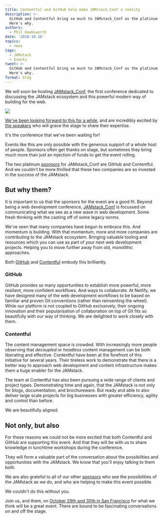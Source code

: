 ```yaml
---
title: Contentful and GitHub help make JAMstack_Conf a reality
description: >-
  GitHub and Contentful bring so much to JAMstack_Conf as the platinum sponsors.
  Here's why.
authors:
  - Phil Hawksworth
date: '2018-10-16'
topics:
  - news
tags:
  - JAMstack
  - Events
tweet: >-
  GitHub and Contentful bring so much to JAMstack_Conf as the platinum sponsors.
  Here's why.
format: blog
---
```


We will soon be hosting [JAMstack_Conf](https://jamstackconf.com), the first conference dedicated to discussing the JAMstack ecosystem and this powerful modern way of building for the web.

![](/img/blog/jasmstack_conf_splash.png)

[We've been looking forward to this for a while](/blog/2018/08/30/this-october-attend-the-first-ever-jamstack_conf/), and are incredibly excited by [the speakers](https://jamstackconf.com#speakers) who will grace the stage to share their expertise. 

It's the conference that we've been waiting for!

Events like this are only possible with the generous support of a whole host of people. Sponsors often get thanks on stage, but sometimes they bring much more than just an injection of funds to get the event rolling.

The two platinum [sponsors](https://jamstackconf.com/#sponsors) for JAMstack_Conf are GitHub and Contentful. And we couldn't be more thrilled that these two companies are so invested in the success of the JAMstack.

## But why them?

It is important to us that the sponsors for the event are a good fit. Beyond being a web development conference, [JAMstack_Conf](https://jamstackconf.com/) is focussed on communicating what we see as a new wave in web development. Some fresh thinking with the casting off of some legacy norms.

We've seen that many companies have begun to embrace this. And momentum is building. With that momentum, more and more companies are contributing to the JAMstack ecosystem. Bringing valuable tooling and resources which you can use as part of your next web development projects. Helping you to move further away from old, monolithic approaches.

Both [GitHub](https://github.com) and [Contentful](https://contentful.com) embody this brilliantly. 

### GitHub

GitHub provides so many opportunities to establish more powerful, more resilient, more confident workflows. And ways to collaborate. At Netlify, we have designed many of the web development workflows to be based on familiar and proven Git conventions (rather than reinventing the wheel). While our platform is not coupled to GitHub exclusively, their ongoing innovation and their popularisation of collaboration on top of Git fits so beautifully with our way of thinking. We are delighted to work closely with them.

### Contentful

The content management space is crowded. With increasingly more people observing that _decoupled_ or _headless_ content management can be both liberating and effective. Contentful have  been at the forefront of this initiative for several years. Their tireless work to demonstrate that there is a better way to approach web development and content infrastructure makes them a huge enabler for the JAMstack.

The team at Contentful has also been pursuing a wide range of clients and project types. Demonstrating time and again, that the JAMstack is not only for blogs, documentation, and brochureware. But ready and able to also deliver large scale projects for big businesses with greater efficiency, agility and control than before.

We are beautifully aligned.

## Not only, but also

For these reasons we could not be more excited that both Contentful and GitHub are supporting this event. And that they will be with us to share knowledge in lunchtime workshops during the conference.

They will form a valuable part of the conversation about the possibilities and opportunities with the JAMstack. We know that you'll enjoy talking to them both.

We are also grateful to all of our other [sponsors](https://jamstackconf.com/#sponsors) who see the possibilities of the JAMstack as we do, and who are helping to make this event possible.

We couldn't do this without you.

Join us, and them, on [October 29th and 30th in San Francisco](https://jamstackconf.com/) for what we think will be a great event. There are bound to be fascinating conversations on and off the stage.
